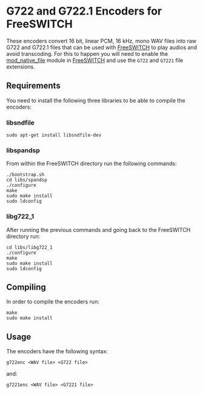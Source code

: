 G722 and G722.1 Encoders for FreeSWITCH
=======================================

These encoders convert 16 bit, linear PCM, 16 kHz, mono WAV files into raw G722
and G722.1 files that can be used with [FreeSWITCH](http://www.freeswitch.org/) to play audios and avoid
transcoding. For this to happen you will need to enable the [mod_native_file](http://wiki.freeswitch.org/wiki/Mod_native_file)
module in [FreeSWITCH](http://www.freeswitch.org/) and use the ``G722`` and ``G7221`` file extensions.


Requirements
------------

You need to install the following three libraries to be able to compile the
encoders:

### libsndfile

    sudo apt-get install libsndfile-dev

### libspandsp
From within the FreeSWITCH directory run the following commands:

    ./bootstrap.sh
    cd libs/spandsp
    ./configure
    make
    sudo make install
    sudo ldconfig

### libg722_1
After running the previous commands and going back to the FreeSWITCH directory run:

    cd libs/libg722_1
    ./configure
    make
    sudo make install
    sudo ldconfig


Compiling
---------

In order to compile the encoders run:

    make
    sudo make install


Usage
-----

The encoders have the following syntax:

    g722enc <WAV file> <G722 file>

and:

    g7221enc <WAV file> <G7221 file>

